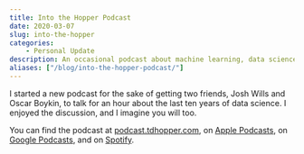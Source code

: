 ```yaml
---
title: Into the Hopper Podcast
date: 2020-03-07
slug: into-the-hopper
categories:
    - Personal Update
description: An occasional podcast about machine learning, data science, software engineering, and more.
aliases: ["/blog/into-the-hopper-podcast/"]
---
```


I started a new podcast for the sake of getting two friends, Josh Wills and Oscar Boykin, to talk for an hour about the last ten years of data science. I enjoyed the discussion, and I imagine you will too.

You can find the podcast at [podcast.tdhopper.com](https://podcast.tdhopper.com/001.html), on [Apple Podcasts](https://podcasts.apple.com/us/podcast/into-the-hopper/id1499693201), on [Google Podcasts](https://podcasts.google.com/?feed=aHR0cHM6Ly9mZWVkcHJlc3MubWUvaW50b3RoZWhvcHBlcg), and on [Spotify](https://open.spotify.com/show/63NrgKMVb0VTwkklGboIjy).
